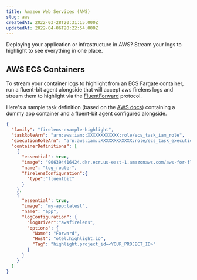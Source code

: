 ```yaml
---
title: Amazon Web Services (AWS)
slug: aws
createdAt: 2022-03-28T20:31:15.000Z
updatedAt: 2022-04-06T20:22:54.000Z
---
```


Deploying your application or infrastructure in AWS? Stream your logs to highlight to see everything in one place.

## AWS ECS Containers

To stream your container logs to highlight from an ECS Fargate container, run a fluent-bit agent alongside
that will accept aws firelens logs and stream them to highlight via the [FluentForward](https://docs.fluentbit.io/manual/pipeline/outputs/forward/) protocol.

Here's a sample task definition (based on the [AWS docs](https://github.com/aws-samples/amazon-ecs-firelens-examples/tree/mainline/examples/fluent-bit/ecs-log-collection)) containing a dummy app container and a fluent-bit agent configured alongside.

```json
{
  "family": "firelens-example-highlight",
  "taskRoleArn": "arn:aws:iam::XXXXXXXXXXXX:role/ecs_task_iam_role",
  "executionRoleArn": "arn:aws:iam::XXXXXXXXXXXX:role/ecs_task_execution_role",
  "containerDefinitions": [
    {
      "essential": true,
      "image": "906394416424.dkr.ecr.us-east-1.amazonaws.com/aws-for-fluent-bit:stable",
      "name": "log_router",
      "firelensConfiguration":{
        "type":"fluentbit"
      }
    },
    {
      "essential": true,
      "image": "my-app:latest",
      "name": "app",
      "logConfiguration": {
        "logDriver":"awsfirelens",
        "options": {
          "Name": "Forward",
          "Host": "otel.highlight.io",
          "Tag": "highlight.project_id=<YOUR_PROJECT_ID>"
        }
      }
    }
  ]
}

```
